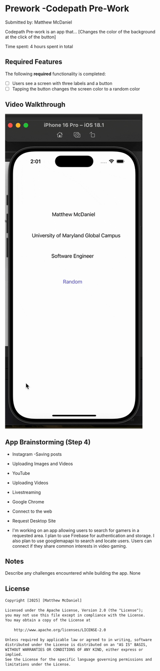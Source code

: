 # Prework -Codepath Pre-Work

Submitted by: Matthew McDaniel

Codepath Pre-work is an app that... [Changes the color of the background at the click of the button] 

Time spent: 4 hours spent in total

## Required Features

The following **required** functionality is completed:

- [ ] Users see a screen with three labels and a button
- [ ] Tapping the button changes the screen color to a random color
 
## Video Walkthrough
![Codepath Prework Walkthrough Video](/codepathPreWork.gif)


## App Brainstorming (Step 4)
- Instagram
 -Saving posts
 - Uploading Images and Videos
- YouTube
 - Uploading Videos
 - Livestreaming
- Google Chrome
 - Connect to the web
 - Request Desktop Site

- I'm working on an app allowing users to search for gamers in a requested area. I plan to use Firebase for authentication and storage. I also plan to use googlemapapi to search and locate users. Users can connect if they share common interests in video gaming. 

## Notes

Describe any challenges encountered while building the app.
None

## License

    Copyright [2025] [Matthew McDaniel]

    Licensed under the Apache License, Version 2.0 (the "License");
    you may not use this file except in compliance with the License.
    You may obtain a copy of the License at

        http://www.apache.org/licenses/LICENSE-2.0

    Unless required by applicable law or agreed to in writing, software
    distributed under the License is distributed on an "AS IS" BASIS,
    WITHOUT WARRANTIES OR CONDITIONS OF ANY KIND, either express or implied.
    See the License for the specific language governing permissions and
    limitations under the License.
